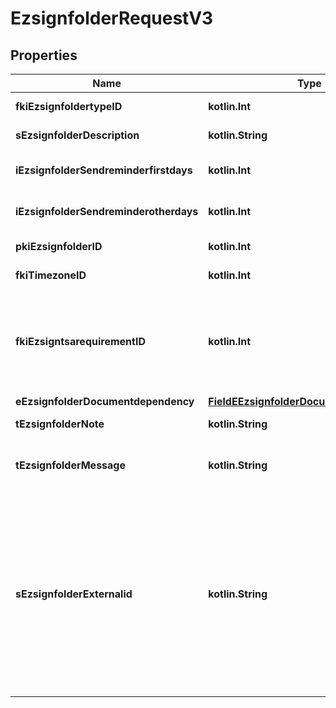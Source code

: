 
# EzsignfolderRequestV3

## Properties
| Name | Type | Description | Notes |
| ------------ | ------------- | ------------- | ------------- |
| **fkiEzsignfoldertypeID** | **kotlin.Int** | The unique ID of the Ezsignfoldertype. |  |
| **sEzsignfolderDescription** | **kotlin.String** | The description of the Ezsignfolder |  |
| **iEzsignfolderSendreminderfirstdays** | **kotlin.Int** | The number of days before the the first reminder sending |  |
| **iEzsignfolderSendreminderotherdays** | **kotlin.Int** | The number of days after the first reminder sending |  |
| **pkiEzsignfolderID** | **kotlin.Int** | The unique ID of the Ezsignfolder |  [optional] |
| **fkiTimezoneID** | **kotlin.Int** | The unique ID of the Timezone |  [optional] |
| **fkiEzsigntsarequirementID** | **kotlin.Int** | The unique ID of the Ezsigntsarequirement.  Determine if a Time Stamping Authority should add a timestamp on each of the signature. Valid values:  |Value|Description| |-|-| |1|No. TSA Timestamping will requested. This will make all signatures a lot faster since no round-trip to the TSA server will be required. Timestamping will be made using eZsign server&#39;s time.| |2|Best effort. Timestamping from a Time Stamping Authority will be requested but is not mandatory. In the very improbable case it cannot be completed, the timestamping will be made using eZsign server&#39;s time. **Additional fee applies**| |3|Mandatory. Timestamping from a Time Stamping Authority will be requested and is mandatory. In the very improbable case it cannot be completed, the signature will fail and the user will be asked to retry. **Additional fee applies**| |  [optional] |
| **eEzsignfolderDocumentdependency** | [**FieldEEzsignfolderDocumentdependency**](FieldEEzsignfolderDocumentdependency.md) |  |  [optional] |
| **tEzsignfolderNote** | **kotlin.String** | Note about the Ezsignfolder |  [optional] |
| **tEzsignfolderMessage** | **kotlin.String** | A custom text message that will be added to the email sent. |  [optional] |
| **sEzsignfolderExternalid** | **kotlin.String** | This field can be used to store an External ID from the client&#39;s system.  Anything can be stored in this field, it will never be evaluated by the eZmax system and will be returned AS-IS.  To store multiple values, consider using a JSON formatted structure, a URL encoded string, a CSV or any other custom format.  |  [optional] |



